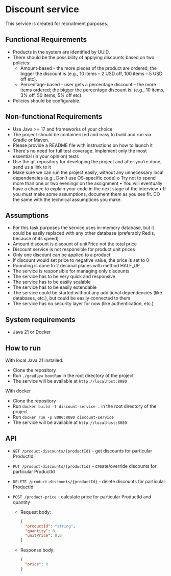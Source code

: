Discount service
================

This service is created for recruitment purposes.

## Functional Requirements

- Products in the system are identified by UUID.
- There should be the possibility of applying discounts based on two policies:
    - Amount-based - the more pieces of the product are ordered, the bigger the
      discount is (e.g., 10 items – 2 USD off, 100 items – 5 USD off etc).
    - Percentage-based - user gets a percentage discount – the more items ordered;
      the bigger the percentage discount is. (e.g., 10 items, 3% off, 50 items, 5% off etc).
- Policies should be configurable.

## Non-functional Requirements

- Use Java >= 17 and frameworks of your choice
- The project should be containerized and easy to build and run via Gradle or Maven.
- Please provide a README file with instructions on how to launch it
- There's no need for full test coverage. Implement only the most essential (in your
  opinion) tests
- Use the git repository for developing the project and after you’re done, send us a link to
  it
- Make sure we can run the project easily, without any unnecessary local dependencies
  (e.g., Don’t use OS-specific code)
  o Try not to spend more than one or two evenings on the assignment
  • You will eventually have a chance to explain your code in the next stage of the interview
  • If you must make some assumptions, document them as you see fit. DO the same with
  the technical assumptions you make.

## Assumptions

- For this task purposes the service uses in-memory database, but it could be easily replaced with any other database (preferably Redis, because of its speed)
- Amount discount is discount of unitPrice not the total price
- Discount service is not responsible for product unit prices
- Only one discount can be applied to a product
- If discount would set price to negative value, the price is set to 0
- Rounding is done to 2 decimal places with method HALF_UP
- The service is responsible for managing only discounts
- The service has to be very quick and responsive
- The service has to be easily scalable
- The service has to be easily extendable
- The service could be started without any additional dependencies (like databases, etc.), but could be easily connected to them
- The service has no security layer for now (like authentication, etc.)

## System requirements

- Java 21 or Docker

## How to run

With local Java 21 installed:

- Clone the repository
- Run `./gradlew bootRun` in the root directory of the project
- The service will be available at `http://localhost:8080`

With docker

- Clone the repository
- Run `docker build -t discount-service .` in the root directory of the project
- Run `docker run -p 8080:8080 discount-service`
- The service will be available at `http://localhost:8080`

## API

- `GET /product-discounts/{productId}` - get discounts for particular ProductId
- `PUT /product-discounts/{productId}` - create/override discounts for particular ProductId
- `DELETE /product-discounts/{productId}` - delete discounts for particular ProductId

- `POST /product-price` - calculate price for particular ProductId and quantity
  - Request body:
    ```json
    {
      "productId": "string",
      "quantity": 0,
      "unitPrice": 0.0
    }
    ```
  - Response body:
    ```json
    {
      "price": 0
    }
    ```